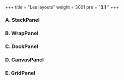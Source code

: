 +++
title = "Les layouts"
weight = 3001
pre = "<b>3.1 </b>"
+++


### A. StackPanel 

### B. WrapPanel 

### C. DockPanel 

### D. CanvasPanel 

### E. GridPanel 